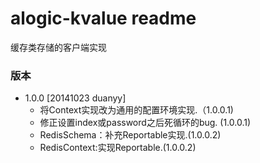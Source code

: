alogic-kvalue readme
====================

缓存类存储的客户端实现
 
### 版本
 - 1.0.0 [20141023 duanyy]
	 + 将Context实现改为通用的配置环境实现.（1.0.0.1)
	 + 修正设置index或password之后死循环的bug. (1.0.0.1)
	 + RedisSchema：补充Reportable实现.(1.0.0.2)
	 + RedisContext:实现Reportable.(1.0.0.2)